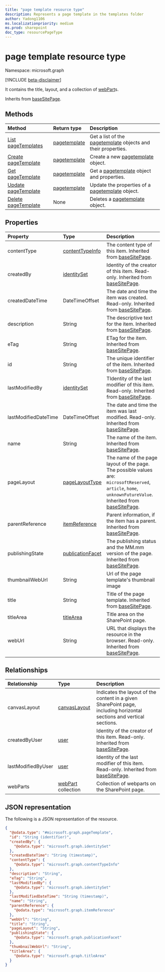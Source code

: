 ```yaml
---
title: "page template resource type"
description: Represents a page template in the templates folder
author: Yadong1106
ms.localizationpriority: medium
ms.prod: sharepoint
doc_type: resourcePageType
---
```


# page template resource type

Namespace: microsoft.graph

[!INCLUDE [beta-disclaimer](../../includes/beta-disclaimer.md)]

It contains the title, layout, and a collection of [webPart](../resources/webpart.md)s.

Inherits from [baseSitePage](../resources/basesitepage.md).

## Methods

| Method                                                                                           | Return type                                     | Description                                                                                                                         |
| :----------------------------------------------------------------------------------------------- | :---------------------------------------------- | :---------------------------------------------------------------------------------------------------------------------------------- |
| [List pageTemplates](../api/pagetemplate-list.md)                                                | [pagetemplate](../resources/pagetemplate.md)    | Get a list of the [pagetemplate](../resources/pagetemplate.md) objects and their properties.                                        |
| [Create pageTemplate](../api/pagetemplate-create.md)                                             | [pagetemplate](../resources/pagetemplate.md)    | Create a new [pagetemplate](../resources/pagetemplate.md) object.                                                                   |
| [Get pageTemplate](../api/pagetemplate-get.md)                                                   | [pagetemplate](../resources/pagetemplate.md)    | Get a [pagetemplate](../resources/pagetemplate.md) object and properties.                                                           |
| [Update pageTemplate](../api/pagetemplate-update.md)                                             | [pagetemplate](../resources/pagetemplate.md)    | Update the properties of a [pagetemplate](../resources/pagetemplate.md) object.                                                     |
| [Delete pageTemplate](../api/pagetemplate-delete.md)                                             | None                                            | Deletes a [pagetemplate](../resources/pagetemplate.md) object.                                                                      |

## Properties

| Property             | Type                                                                   | Description                                                                                                                     |
| :------------------- | :--------------------------------------------------------------------- | :------------------------------------------------------------------------------------------------------------------------------ |
| contentType          | [contentTypeInfo](../resources/contentTypeInfo.md)                   | The content type of this item. Inherited from [baseSitePage](../resources/basesitepage.md).                                                                            |
| createdBy            | [identitySet](../resources/identityset.md)                           |  Identity of the creator of this item. Read-only. Inherited from [baseSitePage](../resources/basesitepage.md).                                                                            |
| createdDateTime      | DateTimeOffset                                                       | The date and time the item was created. Read-only. Inherited from [baseSitePage](../resources/basesitepage.md).                                                                            |
| description          | String                                                               | The descriptive text for the item. Inherited from [baseSitePage](../resources/basesitepage.md).                                                                            |
| eTag                 | String                                                               | ETag for the item. Inherited from [baseSitePage](../resources/basesitepage.md).                                                                            |
| id                   | String                                                               | The unique identifier of the item. Inherited from [baseSitePage](../resources/basesitepage.md).                                                                                |
| lastModifiedBy       | [identitySet](../resources/identityset.md)                           | TIdentity of the last modifier of this item. Read-only. Inherited from [baseSitePage](../resources/basesitepage.md).                                                                            |
| lastModifiedDateTime | DateTimeOffset                                                       | The date and time the item was last modified. Read-only. Inherited from [baseSitePage](../resources/basesitepage.md).                                                                            |
| name                 | String                                                               | The name of the item. Inherited from [baseSitePage](../resources/basesitepage.md).    |
| pageLayout           | [pageLayoutType](../resources/basesitepage.md#pagelayouttype-values)       | The name of the page layout of the page. The possible values are: `microsoftReserved`, `article`, `home`, `unknownFutureValue`. Inherited from [baseSitePage](../resources/basesitepage.md). |
| parentReference      | [itemReference](../resources/itemreference.md)                         | Parent information, if the item has a parent. Inherited from [baseSitePage](../resources/baseSitePage.md).                                                                            |
| publishingState      | [publicationFacet](../resources/publicationfacet.md)                   | The publishing status and the MM.mm version of the page.  Inherited from [baseSitePage](../resources/basesitepage.md).                                                                       |
| thumbnailWebUrl      | String                                                                 | Url of the page template's thumbnail image                                                                                           |
| title                | String                                                                 | Title of the page template.  Inherited from [baseSitePage](../resources/basesitepage.md). |
| titleArea            | [titleArea](../resources/titlearea.md)                                 | Title area on the SharePoint page.                                                                                              |
| webUrl               | String                                                                 | URL that displays the resource in the browser. Read-only. Inherited from [baseSitePage](../resources/baseSitePage.md).                                                                            |

## Relationships

| Relationship       | Type                                          | Description                                                                                                        |
| :----------------- | :-------------------------------------------- | :----------------------------------------------------------------------------------------------------------------- |
| canvasLayout       | [canvasLayout](../resources/canvaslayout.md)  | Indicates the layout of the content in a given SharePoint page, including horizontal sections and vertical sections. |
| createdByUser      | [user](../resources/user.md)                  | Identity of the creator of this item. Read-only. Inherited from [baseSitePage](../resources/baseSitePage.md).               |
| lastModifiedByUser | [user](../resources/user.md)                  | Identity of the last modifier of this item. Read-only. Inherited from [baseSitePage](../resources/baseSitePage.md).         |
| webParts           | [webPart](../resources/webpart.md) collection | Collection of webparts on the SharePoint page.                                                                     |

## JSON representation

The following is a JSON representation of the resource.

<!-- {
  "blockType": "resource",
  "keyProperty": "id",
  "@odata.type": "microsoft.graph.pageTemplate",
  "baseType": "microsoft.graph.baseSitePage",
  "openType": true
}
-->

```json
{
  "@odata.type": "#microsoft.graph.pageTemplate",
  "id": "String (identifier)",
  "createdBy": {
    "@odata.type": "microsoft.graph.identitySet"
  },
  "createdDateTime": "String (timestamp)",
  "contentType": {
    "@odata.type": "microsoft.graph.contentTypeInfo"
  },
  "description": "String",
  "eTag": "String",
  "lastModifiedBy": {
    "@odata.type": "microsoft.graph.identitySet"
  },
  "lastModifiedDateTime": "String (timestamp)",
  "name": "String",
  "parentReference": {
    "@odata.type": "microsoft.graph.itemReference"
  },
  "webUrl": "String",
  "title": "String",
  "pageLayout": "String",
  "publishingState": {
    "@odata.type": "microsoft.graph.publicationFacet"
  },
  "thumbnailWebUrl": "String",
  "titleArea": {
    "@odata.type": "microsoft.graph.titleArea"
  }
}
```
